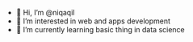 - 👋 Hi, I’m @niqaqil
- 👀 I’m interested in web and apps development
- 🌱 I’m currently learning basic thing in data science

<!---
niqaqil/niqaqil is a ✨ special ✨ repository because its `README.md` (this file) appears on your GitHub profile.
You can click the Preview link to take a look at your changes.
--->
